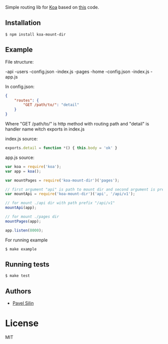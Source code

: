 Simple routing lib for [Koa](https://github.com/koajs/koa) based on
[this](https://github.com/koajs/api-boilerplate/blob/master/lib/load.js) code.

## Installation

```
$ npm install koa-mount-dir
```

## Example

File structure:

-api
  -users
    -config.json
    -index.js
-pages
  -home
    -config.json
    -index.js
-app.js

In config.json:
```json
{
    "routes": {
        "GET /path/to/": "detail"
    }
}
```
Where "GET /path/to/" is http method with routing path and "detail" is handler name witch exports in index.js

index.js source:
```js
exports.detail = function *() { this.body = 'ok' }
```

app.js source:
```js
var koa = require('koa');
var app = koa();

var mountPages = require('koa-mount-dir')('pages');

// first argument "api" is path to mount dir and second argument is prefix to path ('/users/' -> /api/v1/users/)
var mountApi = require('koa-mount-dir')('api', '/api/v1');

// for mount ./api dir with path prefix "/api/v1"
mountApi(app);

// for mount ./pages dir
mountPages(app);

app.listen(8000);
```

For running example

```
$ make example
```

## Running tests

```
$ make test
```

## Authors

  - [Pavel Silin](https://github.com/fi11)

# License

  MIT
